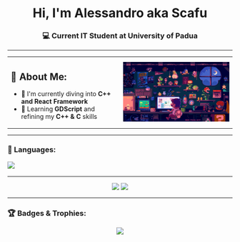 <h1 align="center">Hi, I'm Alessandro aka Scafu</h1>
<h3 align="center">💻 Current IT Student at University of Padua</h3>

---

<table align="center">
  <tr>
    <td width="50%">
      <h2>🧠 About Me:</h2>
      <ul>
        <li>🔭 I'm currently diving into <strong>C++ and React Framework</strong></li>
        <li>🌱 Learning <strong>GDScript</strong> and refining my <strong>C++ & C</strong> skills</li>
      </ul>
    </td>
    <td width="50%">
      <img src="https://raw.githubusercontent.com/scafu/scafu/main/mainGithub.gif" alt="Chill Mario Pixel Art" width="500"/>
    </td>
  </tr>
</table>

---

### 🧰 Languages:
<p align="left">
  <img src="https://skillicons.dev/icons?i=c,cpp,dart,flutter,firebase,git,qt&theme=dark" />
</p>

---

<div align="center">
    <img src="https://github-readme-stats.vercel.app/api?username=scafu&show_icons=true&theme=tokyonight&hide_border=true" width="51%"/>
    <img src="https://github-readme-stats.vercel.app/api/top-langs/?username=scafu&layout=compact&theme=tokyonight&hide_border=true" width="46%"/>
</div>

---

### 🏆 Badges & Trophies:
<p align="center">
  <img src="https://github-profile-trophy.vercel.app/?username=scafu&theme=onedark&no-bg=true&no-frame=true&column=7"/>
</p>








